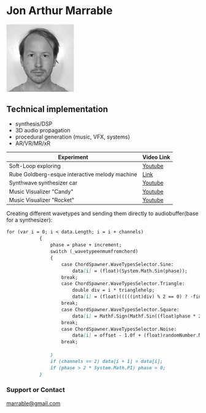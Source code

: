 # Jon Arthur Marrable
<img src="stuff/photo.jpg" width="35%" alt="Hei!" class="inline"/>

## Technical implementation
- synthesis/DSP
- 3D audio propagation
- procedural generation (music, VFX, systems)
- AR/VR/MR/xR


Experiment | Video Link
------------ | -------------
Soft-Loop exploring | [Youtube](https://youtu.be/Xr4OubfF4RE)
Rube Goldberg-esque interactive melody machine | [Link](https://youtu.be/Ha2dC7se8yA)
Synthwave synthesizer car | [Youtube](https://youtu.be/sgXgEhou9Kg)
Music Visualizer "Candy" | [Youtube](https://youtu.be/5Hb8X3R4TWY)
Music Visualizer "Rocket" | [Youtube](https://youtu.be/m6ZYMHoDMBQ)

Creating different wavetypes and sending them directly to audiobuffer(base for a synthesizer):
```markdown
for (var i = 0; i < data.Length; i = i + channels)
            {
                phase = phase + increment;
                switch (_wavetypeenmumfromchord)                                                                                        //select wave type
                {
                    case ChordSpawner.WaveTypesSelector.Sine:
                        data[i] = (float)(System.Math.Sin(phase));                                                                      //generate sine wave
                    break;
                    case ChordSpawner.WaveTypesSelector.Triangle:
                        double div = i * trianglehelp;
                        data[i] = (float)(((((int)div) % 2 == 0) ? -finalOscGain : finalOscGain) * (1.0 - 2.0 * (div - (int)div)));     //generate triangle wave
                    break;
                    case ChordSpawner.WaveTypesSelector.Square:
                        data[i] = Mathf.Sign(Mathf.Sin((float)phase * 2f * Mathf.PI));                                                  //generate square wave
                    break;
                    case ChordSpawner.WaveTypesSelector.Noise:
                        data[i] = offset - 1.0f + (float)randomNumber.NextDouble() * 2.0f;                                              //generate noise wave
                    break;

                }
                if (channels == 2) data[i + 1] = data[i];
                if (phase > 2 * System.Math.PI) phase = 0;
            }
```

### Support or Contact

marrable@gmail.com

